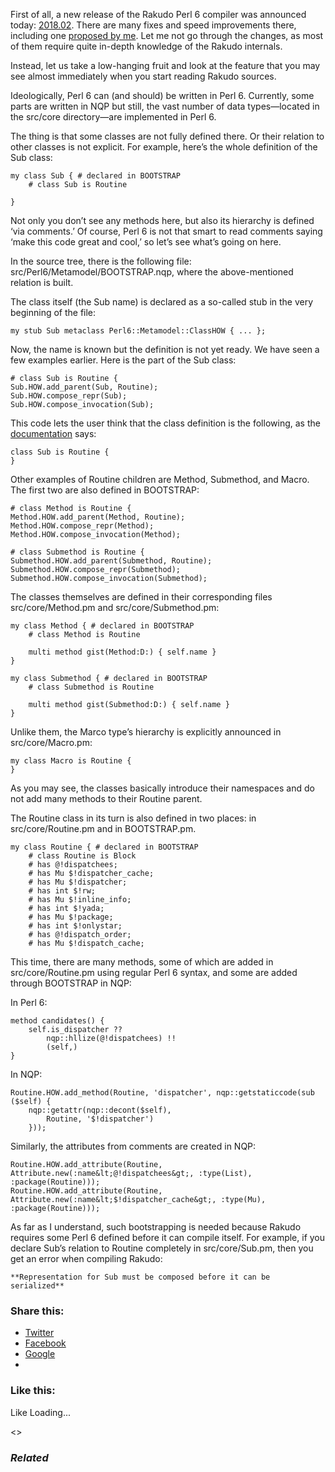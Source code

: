 First of all, a new release of the Rakudo Perl 6 compiler was announced today: [2018\.02][1]. There are many fixes and speed improvements there, including one [proposed by me][2]. Let me not go through the changes, as most of them require quite in-depth knowledge of the Rakudo internals.

Instead, let us take a low-hanging fruit and look at the feature that you may see almost immediately when you start reading Rakudo sources.

Ideologically, Perl 6 can (and should) be written in Perl 6. Currently, some parts are written in NQP but still, the vast number of data types—located in the src/core directory—are implemented in Perl 6.

The thing is that some classes are not fully defined there. Or their relation to other classes is not explicit. For example, here’s the whole definition of the Sub class:

	my class Sub { # declared in BOOTSTRAP
	    # class Sub is Routine

	}

Not only you don’t see any methods here, but also its hierarchy is defined ‘via comments.’ Of course, Perl 6 is not that smart to read comments saying ‘make this code great and cool,’ so let’s see what’s going on here.

In the source tree, there is the following file: src/Perl6/Metamodel/BOOTSTRAP.nqp, where the above-mentioned relation is built.

The class itself (the Sub name) is declared as a so-called stub in the very beginning of the file:

	my stub Sub metaclass Perl6::Metamodel::ClassHOW { ... };

Now, the name is known but the definition is not yet ready. We have seen a few examples earlier. Here is the part of the Sub class:

	# class Sub is Routine {
	Sub.HOW.add_parent(Sub, Routine);
	Sub.HOW.compose_repr(Sub);
	Sub.HOW.compose_invocation(Sub);

This code lets the user think that the class definition is the following, as the [documentation][3] says:

	class Sub is Routine {
	}

Other examples of Routine children are Method, Submethod, and Macro. The first two are also defined in BOOTSTRAP:

	# class Method is Routine {
	Method.HOW.add_parent(Method, Routine);
	Method.HOW.compose_repr(Method);
	Method.HOW.compose_invocation(Method);

	# class Submethod is Routine {
	Submethod.HOW.add_parent(Submethod, Routine);
	Submethod.HOW.compose_repr(Submethod);
	Submethod.HOW.compose_invocation(Submethod);

The classes themselves are defined in their corresponding files src/core/Method.pm and src/core/Submethod.pm:

	my class Method { # declared in BOOTSTRAP
	    # class Method is Routine

	    multi method gist(Method:D:) { self.name }
	}

	my class Submethod { # declared in BOOTSTRAP
	    # class Submethod is Routine

	    multi method gist(Submethod:D:) { self.name }
	}

Unlike them, the Marco type’s hierarchy is explicitly announced in src/core/Macro.pm:

	my class Macro is Routine {
	}

As you may see, the classes basically introduce their namespaces and do not add many methods to their Routine parent.

The Routine class in its turn is also defined in two places: in src/core/Routine.pm and in BOOTSTRAP.pm.

	my class Routine { # declared in BOOTSTRAP
	    # class Routine is Block
	    # has @!dispatchees;
	    # has Mu $!dispatcher_cache;
	    # has Mu $!dispatcher;
	    # has int $!rw;
	    # has Mu $!inline_info;
	    # has int $!yada;
	    # has Mu $!package;
	    # has int $!onlystar;
	    # has @!dispatch_order;
	    # has Mu $!dispatch_cache;

This time, there are many methods, some of which are added in src/core/Routine.pm using regular Perl 6 syntax, and some are added through BOOTSTRAP in NQP:

In Perl 6:

	method candidates() {
	    self.is_dispatcher ??
	        nqp::hllize(@!dispatchees) !!
	        (self,)
	}

In NQP:

	Routine.HOW.add_method(Routine, 'dispatcher', nqp::getstaticcode(sub ($self) {
	    nqp::getattr(nqp::decont($self),
	        Routine, '$!dispatcher')
	    }));

Similarly, the attributes from comments are created in NQP:

	Routine.HOW.add_attribute(Routine, Attribute.new(:name&lt;@!dispatchees&gt;, :type(List), :package(Routine)));
	Routine.HOW.add_attribute(Routine, Attribute.new(:name&lt;$!dispatcher_cache&gt;, :type(Mu), :package(Routine)));

As far as I understand, such bootstrapping is needed because Rakudo requires some Perl 6 defined before it can compile itself. For example, if you declare Sub’s relation to Routine completely in src/core/Sub.pm, then you get an error when compiling Rakudo:

	**Representation for Sub must be composed before it can be serialized**

### Share this:

* [Twitter][4]
* [Facebook][5]
* [Google][6]
*

### Like this:

Like Loading...

<>

### _Related_

  [1]: https://github.com/rakudo/rakudo/blob/master/docs/announce/2018.02.md
  [2]: https://perl6.online/2018/02/05/47-push-all-optimisation/
  [3]: https://docs.perl6.org/type/Sub
  [4]: https://perl6.online/2018/02/19/61-declared-in-bootstrap/?share=twitter "Click to share on Twitter"
  [5]: https://perl6.online/2018/02/19/61-declared-in-bootstrap/?share=facebook "Click to share on Facebook"
  [6]: https://perl6.online/2018/02/19/61-declared-in-bootstrap/?share=google-plus-1 "Click to share on Google+"